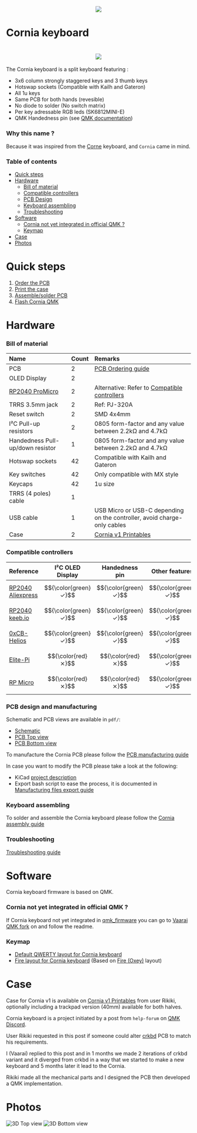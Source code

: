 <h1 align="center">
 <img src="./images/Logo/CorniaKey_PurpleBlack.svg" />
</h1>

# Cornia keyboard

<h1 align="center">
 <img src="./images/Cornia_v1.jpg" />
</h1>

The Cornia keyboard is a split keyboard featuring : 
* 3x6 column strongly staggered keys and 3 thumb keys
* Hotswap sockets (Compatible with Kailh and Gateron)
* All 1u keys
* Same PCB for both hands (revesible)
* No diode to solder (No switch matrix)
* Per key adressable RGB leds (SK6812MINI-E)
* QMK Handedness pin (see [QMK documentation](https://github.com/qmk/qmk_firmware/blob/master/docs/config_options.md#setting-handedness))

### Why this name ?

Because it was inspired from the [Corne](https://github.com/foostan/crkbd/tree/main) keyboard, and `Cornia` came in mind.

### Table of contents

<!--ts-->
  * [Quick steps](#quick-steps)
  * [Hardware](#hardware)
    * [Bill of material](#bill-of-material)
    * [Compatible controllers](#compatible-controllers)
    * [PCB Design](#pcb-design-and-manufacturing)
    * [Keyboard assembling](#keyboard-assembling)
    * [Troubleshooting](#troubleshooting)
  * [Software](#software)
    * [Cornia not yet integrated in official QMK ?](#cornia-not-yet-integrated-in-official-qmk)
    * [Keymap](#keymap)
  * [Case](#case)
  * [Photos](#photos)
<!--te-->

# Quick steps

1. [Order the PCB](./doc/pcb_ordering.md)
2. [Print the case](https://www.printables.com/model/958200-case-for-cornia-v1-including-a-trackpad-version-40)
3. [Assemble/solder PCB](./doc/assembly_guide.md)
4. [Flash Cornia QMK](https://github.com/Vaarai/qmk_firmware/tree/cornia/keyboards/cornia)

# Hardware

### Bill of material

| Name | Count | Remarks |
|:-|:-|:-|
| PCB | 2 | [PCB Ordering guide](./doc/pcb_ordering.md) |
| OLED Display | 2 | |
| [RP2040 ProMicro](https://keeb.io/products/rp2040-pro-micro-usb-c-controller) | 2 | Alternative: Refer to [Compatible controllers](#compatible-controllers) |
| TRRS 3.5mm jack | 2 | Ref: PJ-320A |
| Reset switch | 2 | SMD 4x4mm |
| I²C Pull-up resistors | 2 | 0805 form-factor and any value between 2.2kΩ and 4.7kΩ |
| Handedness Pull-up/down resistor | 1 | 0805 form-factor and any value between 2.2kΩ and 4.7kΩ |
| Hotswap sockets | 42 | Compatible with Kailh and Gateron |
| Key switches | 42 | Only compatible with MX style |
| Keycaps | 42 | 1u size |
| TRRS (4 poles) cable | 1 | |
| USB cable | 1 | USB Micro or USB-C depending on the controller, avoid charge-only cables |
| Case | 2 | [Cornia v1 Printables](https://www.printables.com/model/958200-case-for-cornia-v1-including-a-trackpad-version-40) |

### Compatible controllers

| Reference | I²C OLED Display | Handedness pin | Other features |
|:-|:-:|:-:|:-:|
| [RP2040 Aliexpress](https://fr.aliexpress.com/item/1005005980167753.html) | $${\color{green}✓}$$ | $${\color{green}✓}$$ | $${\color{green}✓}$$ |
| [RP2040 keeb.io](https://keeb.io/products/rp2040-pro-micro-usb-c-controller) | $${\color{green}✓}$$ | $${\color{green}✓}$$ | $${\color{green}✓}$$ |
| [0xCB-Helios](https://github.com/0xCB-dev/0xCB-Helios) | $${\color{green}✓}$$ | $${\color{green}✓}$$ | $${\color{green}✓}$$ |
| [Elite-Pi](https://docs.keeb.io/elite-pi-guide) | $${\color{red}⨯}$$ | $${\color{red}⨯}$$ | $${\color{green}✓}$$ |
| [RP Micro](https://github.com/siderakb/rp-micro) | $${\color{red}⨯}$$ | $${\color{red}⨯}$$ | $${\color{green}✓}$$ |

### PCB design and manufacturing

Schematic and PCB views are available in `pdf/`:
- [Schematic](pdf/SCH.pdf)
- [PCB Top view](pdf/PCB_TOP.pdf)
- [PCB Bottom view](pdf/PCB_BOT.pdf)

To manufacture the Cornia PCB please follow the [PCB manufacturing guide](./doc/pcb_ordering.md)

In case you want to modify the PCB please take a look at the following:
- KiCad [project description](./PCB/README.md)
- Export bash script to ease the process, it is documented in [Manufacturing files export guide](./doc/manufacturing_files_export.md)

### Keyboard assembling

To solder and assemble the Cornia keyboard please follow the [Cornia assembly guide](./doc/assembly_guide.md)

### Troubleshooting

[Troubleshooting guide](./doc/troubleshooting_pcb.md)

# Software

Cornia keyboard firmware is based on QMK.

### Cornia not yet integrated in official QMK ?

If Cornia keyboard not yet integrated in [qmk_firmware](https://github.com/qmk/qmk_firmware) you can go to [Vaarai QMK fork](https://github.com/Vaarai/qmk_firmware/tree/cornia/keyboards/cornia) on and follow the readme.

### Keymap

- [Default QWERTY layout for Cornia keyboard](https://www.keyboard-layout-editor.com/#/gists/5af136790cefe4b35cdf02ca52c1fccc)
- [Fire layout for Cornia keyboard](https://www.keyboard-layout-editor.com/#/gists/a40345c92e1f3f326426ef890ebf4d1c) (Based on [Fire (Oxey)](https://bit.ly/layout-doc-v2) layout)

# Case

Case for Cornia v1 is available on [Cornia v1 Printables](https://www.printables.com/model/958200-case-for-cornia-v1-including-a-trackpad-version-40) from user Rikiki, optionally including a trackpad version (40mm) available for both halves.

Cornia keyboard is a project initiated by a post from `help-forum` on [QMK Discord](https://discord.gg/qmk).

User Rikiki requested in this post if someone could alter [crkbd](https://github.com/foostan/crkbd) PCB to match his requirements.

I (Vaarai) replied to this post and in 1 months we made 2 iterations of crkbd variant and it diverged from crkbd in a way that we started to make a new keyboard and 5 months later it lead to the Cornia.

Rikiki made all the mechanical parts and I designed the PCB then developed a QMK implementation.

# Photos

![3D Top view](./images/3D_TOP.png)
![3D Bottom view](./images/3D_BOT.png)
